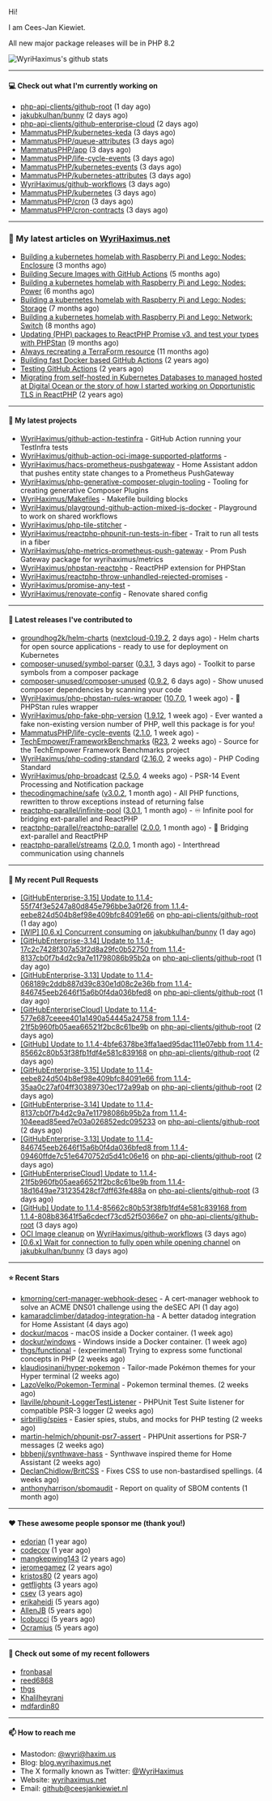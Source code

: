 Hi!

I am Cees-Jan Kiewiet.

All new major package releases will be in PHP 8.2

![WyriHaximus's github stats](https://github-readme-stats.vercel.app/api?username=WyriHaximus&show_icons=true)

---

#### 💻 Check out what I'm currently working on

- [php-api-clients/github-root](https://github.com/php-api-clients/github-root) (1 day ago)
- [jakubkulhan/bunny](https://github.com/jakubkulhan/bunny) (2 days ago)
- [php-api-clients/github-enterprise-cloud](https://github.com/php-api-clients/github-enterprise-cloud) (2 days ago)
- [MammatusPHP/kubernetes-keda](https://github.com/MammatusPHP/kubernetes-keda) (3 days ago)
- [MammatusPHP/queue-attributes](https://github.com/MammatusPHP/queue-attributes) (3 days ago)
- [MammatusPHP/app](https://github.com/MammatusPHP/app) (3 days ago)
- [MammatusPHP/life-cycle-events](https://github.com/MammatusPHP/life-cycle-events) (3 days ago)
- [MammatusPHP/kubernetes-events](https://github.com/MammatusPHP/kubernetes-events) (3 days ago)
- [MammatusPHP/kubernetes-attributes](https://github.com/MammatusPHP/kubernetes-attributes) (3 days ago)
- [WyriHaximus/github-workflows](https://github.com/WyriHaximus/github-workflows) (3 days ago)
- [MammatusPHP/kubernetes](https://github.com/MammatusPHP/kubernetes) (3 days ago)
- [MammatusPHP/cron](https://github.com/MammatusPHP/cron) (3 days ago)
- [MammatusPHP/cron-contracts](https://github.com/MammatusPHP/cron-contracts) (3 days ago)

---

### 📜 My latest articles on [WyriHaximus.net](https://blog.wyrihaximus.net/)

- [Building a kubernetes homelab with Raspberry Pi and Lego: Nodes: Enclosure](https://blog.wyrihaximus.net/2024/12/building-a-kubernetes-homelab-with-raspberry-pies-and-lego-nodes-enclosure/) (3 months ago)
- [Building Secure Images with GitHub Actions](https://blog.wyrihaximus.net/2024/10/building-secure-images-with-github-actions/) (5 months ago)
- [Building a kubernetes homelab with Raspberry Pi and Lego: Nodes: Power](https://blog.wyrihaximus.net/2024/09/building-a-kubernetes-homelab-with-raspberry-pies-and-lego-nodes-power/) (6 months ago)
- [Building a kubernetes homelab with Raspberry Pi and Lego: Nodes: Storage](https://blog.wyrihaximus.net/2024/08/building-a-kubernetes-homelab-with-raspberry-pies-and-lego-nodes-storage/) (7 months ago)
- [Building a kubernetes homelab with Raspberry Pi and Lego: Network: Switch](https://blog.wyrihaximus.net/2024/07/building-a-kubernetes-homelab-with-raspberry-pies-and-lego-network-switch/) (8 months ago)
- [Updating (PHP) packages to ReactPHP Promise v3, and test your types with PHPStan](https://blog.wyrihaximus.net/2024/06/updating-php-packages-to-reactphp-promise-v3--and-test-your-types-with-phpstan/) (9 months ago)
- [Always recreating a TerraForm resource](https://blog.wyrihaximus.net/2024/04/always-recreating-a-terraform-resource/) (11 months ago)
- [Building fast Docker based GitHub Actions](https://blog.wyrihaximus.net/2023/03/building-fast-docker-based-github-actions/) (2 years ago)
- [Testing GitHub Actions](https://blog.wyrihaximus.net/2023/03/testing-github-actions/) (2 years ago)
- [Migrating from self-hosted in Kubernetes Databases to managed hosted at Digital Ocean or the story of how I started working on Opportunistic TLS in ReactPHP](https://blog.wyrihaximus.net/2023/01/migrating-from-self-hosted-in-k8s-databases-to-managed-hosted-at-digital-ocean/) (2 years ago)

---

#### 🌱 My latest projects

- [WyriHaximus/github-action-testinfra](https://github.com/WyriHaximus/github-action-testinfra) - GitHub Action running your TestInfra tests
- [WyriHaximus/github-action-oci-image-supported-platforms](https://github.com/WyriHaximus/github-action-oci-image-supported-platforms) - 
- [WyriHaximus/hacs-prometheus-pushgateway](https://github.com/WyriHaximus/hacs-prometheus-pushgateway) - Home Assistant addon that pushes entity state changes to a Prometheus PushGateway
- [WyriHaximus/php-generative-composer-plugin-tooling](https://github.com/WyriHaximus/php-generative-composer-plugin-tooling) - Tooling for creating generative Composer Plugins
- [WyriHaximus/Makefiles](https://github.com/WyriHaximus/Makefiles) - Makefile building blocks
- [WyriHaximus/playground-github-action-mixed-js-docker](https://github.com/WyriHaximus/playground-github-action-mixed-js-docker) - Playground to work on shared workflows
- [WyriHaximus/php-tile-stitcher](https://github.com/WyriHaximus/php-tile-stitcher) - 
- [WyriHaximus/reactphp-phpunit-run-tests-in-fiber](https://github.com/WyriHaximus/reactphp-phpunit-run-tests-in-fiber) - Trait to run all tests in a fiber
- [WyriHaximus/php-metrics-prometheus-push-gateway](https://github.com/WyriHaximus/php-metrics-prometheus-push-gateway) - Prom Push Gateway package for wyrihaximus/metrics
- [WyriHaximus/phpstan-reactphp](https://github.com/WyriHaximus/phpstan-reactphp) - ReactPHP extension for PHPStan
- [WyriHaximus/reactphp-throw-unhandled-rejected-promises](https://github.com/WyriHaximus/reactphp-throw-unhandled-rejected-promises) - 
- [WyriHaximus/promise-any-test](https://github.com/WyriHaximus/promise-any-test) - 
- [WyriHaximus/renovate-config](https://github.com/WyriHaximus/renovate-config) - Renovate shared config

---

#### 🔭 Latest releases I've contributed to

- [groundhog2k/helm-charts](https://github.com/groundhog2k/helm-charts) ([nextcloud-0.19.2](https://github.com/groundhog2k/helm-charts/releases/tag/nextcloud-0.19.2), 2 days ago) - Helm charts for open source applications - ready to use for deployment on Kubernetes
- [composer-unused/symbol-parser](https://github.com/composer-unused/symbol-parser) ([0.3.1](https://github.com/composer-unused/symbol-parser/releases/tag/0.3.1), 3 days ago) - Toolkit to parse symbols from a composer package
- [composer-unused/composer-unused](https://github.com/composer-unused/composer-unused) ([0.9.2](https://github.com/composer-unused/composer-unused/releases/tag/0.9.2), 6 days ago) - Show unused composer dependencies by scanning your code
- [WyriHaximus/php-phpstan-rules-wrapper](https://github.com/WyriHaximus/php-phpstan-rules-wrapper) ([10.7.0](https://github.com/WyriHaximus/php-phpstan-rules-wrapper/releases/tag/10.7.0), 1 week ago) - 🌯 PHPStan rules wrapper
- [WyriHaximus/php-fake-php-version](https://github.com/WyriHaximus/php-fake-php-version) ([1.9.12](https://github.com/WyriHaximus/php-fake-php-version/releases/tag/1.9.12), 1 week ago) - Ever wanted a fake non-existing version number of PHP, well this package is for you!
- [MammatusPHP/life-cycle-events](https://github.com/MammatusPHP/life-cycle-events) ([2.1.0](https://github.com/MammatusPHP/life-cycle-events/releases/tag/2.1.0), 1 week ago) - 
- [TechEmpower/FrameworkBenchmarks](https://github.com/TechEmpower/FrameworkBenchmarks) ([R23](https://github.com/TechEmpower/FrameworkBenchmarks/releases/tag/R23), 2 weeks ago) - Source for the TechEmpower Framework Benchmarks project
- [WyriHaximus/php-coding-standard](https://github.com/WyriHaximus/php-coding-standard) ([2.16.0](https://github.com/WyriHaximus/php-coding-standard/releases/tag/2.16.0), 2 weeks ago) - PHP Coding Standard
- [WyriHaximus/php-broadcast](https://github.com/WyriHaximus/php-broadcast) ([2.5.0](https://github.com/WyriHaximus/php-broadcast/releases/tag/2.5.0), 4 weeks ago) - PSR-14 Event Processing and Notification package
- [thecodingmachine/safe](https://github.com/thecodingmachine/safe) ([v3.0.2](https://github.com/thecodingmachine/safe/releases/tag/v3.0.2), 1 month ago) - All PHP functions, rewritten to throw exceptions instead of returning false
- [reactphp-parallel/infinite-pool](https://github.com/reactphp-parallel/infinite-pool) ([3.0.1](https://github.com/reactphp-parallel/infinite-pool/releases/tag/3.0.1), 1 month ago) - ♾️ Infinite pool for bridging ext-parallel and ReactPHP
- [reactphp-parallel/reactphp-parallel](https://github.com/reactphp-parallel/reactphp-parallel) ([2.0.0](https://github.com/reactphp-parallel/reactphp-parallel/releases/tag/2.0.0), 1 month ago) - 🌉 Bridging ext-parallel and ReactPHP
- [reactphp-parallel/streams](https://github.com/reactphp-parallel/streams) ([2.0.0](https://github.com/reactphp-parallel/streams/releases/tag/2.0.0), 1 month ago) - Interthread communication using channels

---

#### 🔨 My recent Pull Requests

- [[GitHubEnterprise-3.15] Update to 1.1.4-55f74f3e5247a80d845e796bbe3a0f26 from 1.1.4-eebe824d504b8ef98e409bfc84091e66](https://github.com/php-api-clients/github-root/pull/1583) on [php-api-clients/github-root](https://github.com/php-api-clients/github-root) (1 day ago)
- [[WIP] [0.6.x] Concurrent consuming](https://github.com/jakubkulhan/bunny/pull/171) on [jakubkulhan/bunny](https://github.com/jakubkulhan/bunny) (1 day ago)
- [[GitHubEnterprise-3.14] Update to 1.1.4-17c2c7428f307a53f2d8a29fc0b52750 from 1.1.4-8137cb0f7b4d2c9a7e11798086b95b2a](https://github.com/php-api-clients/github-root/pull/1582) on [php-api-clients/github-root](https://github.com/php-api-clients/github-root) (1 day ago)
- [[GitHubEnterprise-3.13] Update to 1.1.4-068189c2ddb887d39c830e1d08c2e36b from 1.1.4-846745eeb2646f15a6b0f4da036bfed8](https://github.com/php-api-clients/github-root/pull/1581) on [php-api-clients/github-root](https://github.com/php-api-clients/github-root) (1 day ago)
- [[GitHubEnterpriseCloud] Update to 1.1.4-577e687ceeee401a1490a54445a24758 from 1.1.4-21f5b960fb05aea66521f2bc8c61be9b](https://github.com/php-api-clients/github-root/pull/1580) on [php-api-clients/github-root](https://github.com/php-api-clients/github-root) (2 days ago)
- [[GitHub] Update to 1.1.4-4bfe6378be3ffa1aed95dac111e07ebb from 1.1.4-85662c80b53f38fb1fdf4e581c839168](https://github.com/php-api-clients/github-root/pull/1579) on [php-api-clients/github-root](https://github.com/php-api-clients/github-root) (2 days ago)
- [[GitHubEnterprise-3.15] Update to 1.1.4-eebe824d504b8ef98e409bfc84091e66 from 1.1.4-35aa0c27af04ff30389730ec172a99ab](https://github.com/php-api-clients/github-root/pull/1578) on [php-api-clients/github-root](https://github.com/php-api-clients/github-root) (2 days ago)
- [[GitHubEnterprise-3.14] Update to 1.1.4-8137cb0f7b4d2c9a7e11798086b95b2a from 1.1.4-104eead85eed7e03a026852edc095233](https://github.com/php-api-clients/github-root/pull/1577) on [php-api-clients/github-root](https://github.com/php-api-clients/github-root) (2 days ago)
- [[GitHubEnterprise-3.13] Update to 1.1.4-846745eeb2646f15a6b0f4da036bfed8 from 1.1.4-09460ffde7c51e6470752d5d41c06e16](https://github.com/php-api-clients/github-root/pull/1576) on [php-api-clients/github-root](https://github.com/php-api-clients/github-root) (2 days ago)
- [[GitHubEnterpriseCloud] Update to 1.1.4-21f5b960fb05aea66521f2bc8c61be9b from 1.1.4-18d1649ae731235428cf7dff63fe488a](https://github.com/php-api-clients/github-root/pull/1575) on [php-api-clients/github-root](https://github.com/php-api-clients/github-root) (3 days ago)
- [[GitHub] Update to 1.1.4-85662c80b53f38fb1fdf4e581c839168 from 1.1.4-808b83641f5a6cdecf73cd52f50366e7](https://github.com/php-api-clients/github-root/pull/1574) on [php-api-clients/github-root](https://github.com/php-api-clients/github-root) (3 days ago)
- [OCI Image cleanup](https://github.com/WyriHaximus/github-workflows/pull/65) on [WyriHaximus/github-workflows](https://github.com/WyriHaximus/github-workflows) (3 days ago)
- [[0.6.x] Wait for connection to fully open while opening channel](https://github.com/jakubkulhan/bunny/pull/169) on [jakubkulhan/bunny](https://github.com/jakubkulhan/bunny) (3 days ago)

---

#### ⭐ Recent Stars

- [kmorning/cert-manager-webhook-desec](https://github.com/kmorning/cert-manager-webhook-desec) - A cert-manager webhook to solve an ACME DNS01 challenge using the deSEC API (1 day ago)
- [kamaradclimber/datadog-integration-ha](https://github.com/kamaradclimber/datadog-integration-ha) - A better datadog integration for Home Assistant (4 days ago)
- [dockur/macos](https://github.com/dockur/macos) - macOS inside a Docker container. (1 week ago)
- [dockur/windows](https://github.com/dockur/windows) - Windows inside a Docker container. (1 week ago)
- [thgs/functional](https://github.com/thgs/functional) - (experimental) Trying to express some functional concepts in PHP (2 weeks ago)
- [klaudiosinani/hyper-pokemon](https://github.com/klaudiosinani/hyper-pokemon) - Tailor-made Pokémon themes for your Hyper terminal (2 weeks ago)
- [LazoVelko/Pokemon-Terminal](https://github.com/LazoVelko/Pokemon-Terminal) - Pokemon terminal themes. (2 weeks ago)
- [llaville/phpunit-LoggerTestListener](https://github.com/llaville/phpunit-LoggerTestListener) - PHPUnit Test Suite listener for compatible PSR-3 logger (2 weeks ago)
- [sirbrillig/spies](https://github.com/sirbrillig/spies) - Easier spies, stubs, and mocks for PHP testing (2 weeks ago)
- [martin-helmich/phpunit-psr7-assert](https://github.com/martin-helmich/phpunit-psr7-assert) - PHPUnit assertions for PSR-7 messages (2 weeks ago)
- [bbbenji/synthwave-hass](https://github.com/bbbenji/synthwave-hass) - Synthwave inspired theme for Home Assistant (2 weeks ago)
- [DeclanChidlow/BritCSS](https://github.com/DeclanChidlow/BritCSS) - Fixes CSS to use non-bastardised spellings. (4 weeks ago)
- [anthonyharrison/sbomaudit](https://github.com/anthonyharrison/sbomaudit) - Report on quality of SBOM contents (1 month ago)

---

#### ❤️ These awesome people sponsor me (thank you!)

- [edorian](https://github.com/edorian) (1 year ago)
- [codecov](https://github.com/codecov) (1 year ago)
- [mangkepwing143](https://github.com/mangkepwing143) (2 years ago)
- [jeromegamez](https://github.com/jeromegamez) (2 years ago)
- [kristos80](https://github.com/kristos80) (2 years ago)
- [getflights](https://github.com/getflights) (3 years ago)
- [csev](https://github.com/csev) (3 years ago)
- [erikaheidi](https://github.com/erikaheidi) (5 years ago)
- [AllenJB](https://github.com/AllenJB) (5 years ago)
- [lcobucci](https://github.com/lcobucci) (5 years ago)
- [Ocramius](https://github.com/Ocramius) (5 years ago)

---

#### 👯 Check out some of my recent followers

- [fronbasal](https://github.com/fronbasal)
- [reed6868](https://github.com/reed6868)
- [thgs](https://github.com/thgs)
- [Khalilheyrani](https://github.com/Khalilheyrani)
- [mdfardin80](https://github.com/mdfardin80)

---

#### 📫 How to reach me

- Mastodon: [@wyri@haxim.us](https://toot-toot.wyrihaxim.us/@wyri)
- Blog: [blog.wyrihaximus.net](https://blog.wyrihaximus.net/)
- The X formally known as Twitter: [@WyriHaximus](https://twitter.com/WyriHaximus)
- Website: [wyrihaximus.net](https://wyrihaximus.net/)
- Email: [github@ceesjankiewiet.nl](mailto:github@ceesjankiewiet.nl)
